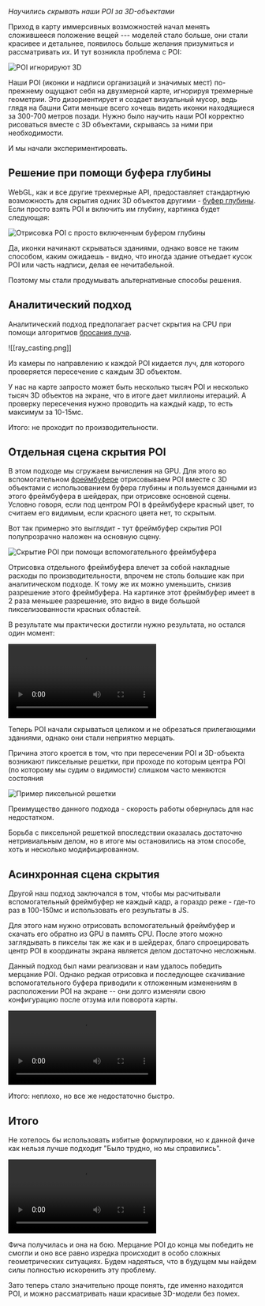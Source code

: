 *Научились скрывать наши POI за 3D-объектами*

Приход в карту иммерсивных возможностей начал менять сложившееся положение вещей  --- моделей стало больше, они стали красивее и детальнее, появилось больше желания призумиться и рассматривать их. И тут возникла проблема с POI:

![POI игнорируют 3D](problem.png)

Наши POI (иконки и надписи организаций и значимых мест) по-прежнему ощущают себя на двухмерной карте, игнорируя трехмерные геометрии. Это дизориентирует и создает визуальный мусор, ведь глядя на башни Сити меньше всего хочешь видеть иконки находящиеся  за 300-700 метров позади. Нужно было научить наши POI корректно рисоваться вместе с 3D объектами, скрываясь за ними при необходимости.

И мы начали экспериментировать.
## Решение при помощи буфера глубины

WebGL, как и все другие трехмерные API, предоставляет стандартную возможность для скрытия одних 3D объектов другими - [буфер глубины](https://ru.wikipedia.org/wiki/Z-буферизация). Если просто взять POI и включить им глубину, картинка будет следующая:

![Отрисовка POI с просто включенным буфером глубины](poi_depth_buffer.png)

Да, иконки начинают скрываться зданиями, однако вовсе не таким способом, каким ожидаешь - видно, что иногда здание отъедает кусок POI или часть надписи, делая ее нечитабельной.

Поэтому мы стали продумывать альтернативные способы решения.
## Аналитический подход

Аналитический подход предполагает расчет скрытия на CPU при помощи алгоритмов [бросания луча](https://ru.wikipedia.org/wiki/Ray_casting).

![[ray_casting.png]]

Из камеры по направлению к каждой POI кидается луч, для которого проверяется пересечение с каждым 3D объектом.

У нас на карте запросто может быть несколько тысяч POI и несколько тысяч 3D объектов на экране, что в итоге дает миллионы итераций. А проверку пересечения нужно проводить на каждый кадр, то есть максимум за 10-15мс. 

Итого:  не проходит по производительности.
## Отдельная сцена скрытия POI

В этом подходе мы сгружаем вычисления на GPU. Для этого во вспомогательном [фреймбуфере](https://ru.wikipedia.org/wiki/Кадровый_буфер)  отрисовываем POI вместе с 3D объектами с использованием буфера глубины и пользуемся данными из этого фреймбуфера в шейдерах, при  отрисовке основной сцены. Условно говоря, если под центром POI в фреймбуфере красный цвет, то считаем его видимым, если красного цвета нет, то скрытым. 

Вот так примерно это выглядит - тут фреймбуфер скрытия POI полупрозрачно наложен на основную сцену.

![Скрытие POI при помощи вспомогательного фреймбуфера](labels_scene.jpg)

Отрисовка отдельного фреймбуфера влечет за собой накладные расходы по производительности, впрочем не столь большие как при аналитическом подходе. К тому же их можно уменьшить, снизив разрешение этого фреймбуфера. На картинке этот фреймбуфер имеет в 2 раза меньшее разрешение, это видно в виде большой пикселизованности красных областей.

В результате мы практически достигли нужно результата, но остался один момент:

![Моргание POI](poi_flickering.mov)

Теперь POI начали скрываться целиком и не обрезаться прилегающими зданиями, однако они стали неприятно мерцать.

Причина этого кроется в том, что при пересечении POI и 3D-объекта возникают пиксельные решетки, при проходе по которым центра POI (по которому мы судим о видимости) слишком часто меняются состояния

![Пример пиксельной решетки](pixel_facet.png)

Преимущество данного подхода - скорость работы обернулась для нас недостатком. 

Борьба с пиксельной решеткой впоследствии оказалась достаточно нетривиальным делом, но в итоге мы остановились на этом способе, хоть и несколько модифицированном. 
## Асинхронная сцена скрытия

Другой наш подход заключался в том, чтобы мы расчитывали вспомогательный фреймбуфер не каждый кадр, а гораздо реже - где-то раз в 100-150мс и использовать его результаты в JS.

Для этого нам нужно отрисовать вспомогательный фреймбуфер и скачать его обратно из GPU в память CPU. После этого можно заглядывать в пикселы так же как и в шейдерах, благо спроецировать центр POI в координаты экрана является делом достаточно несложным.

Данный подход был нами реализован и нам удалось победить мерцание POI. Однако редкая отрисовка и последующее скачивание вспомогательного буфера приводили к отложенным изменениям в расположении POI на экране -- они долго изменяли свою конфигурацию после отзума или поворота карты.

![Асинхронная сцена скрытия](async_hide.mov)

Итого: неплохо, но все же недостаточно быстро.

## Итого 

Не хотелось бы использовать избитые формулировки, но к данной фиче как нельзя лучше подходит "Было трудно, но мы справились". 

![Итоговая работа скрытия](final.mov)

Фича получилась и она на бою. Мерцание POI до конца мы победить не смогли и оно все равно изредка происходит в особо сложных геометрических ситуациях. Будем надеяться, что в будущем мы найдем силы полностью искоренить эту проблему. 

Зато теперь стало значительно проще понять, где именно находится POI, и можно рассматривать наши красивые 3D-модели без помех.

